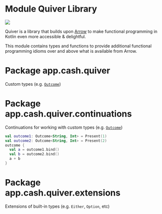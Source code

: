# Module Quiver Library

![](/quiver/doc-images/quiver-logo-01.svg)

Quiver is a library that builds upon [Arrow](https://arrow-kt.io/) to make functional programming in Kotlin even
more accessible & delightful.

This module contains types and functions to provide additional functional programming idioms over and above what is 
available from Arrow.

# Package app.cash.quiver
Custom types (e.g. [`Outcome`](app.cash.quiver.Outcome))

# Package app.cash.quiver.continuations
Continuations for working with custom types (e.g. [`Outcome`](app.cash.quiver.Outcome))

```kotlin
val outcome1: Outcome<String, Int> = Present(1)
val outcome2: Outcome<String, Int> = Present(2)
outcome {
  val a = outcome1.bind()
  val b = outcome2.bind()
  a + b
}
```

# Package app.cash.quiver.extensions
Extensions of built-in types (e.g. `Either`, `Option`, etc)
